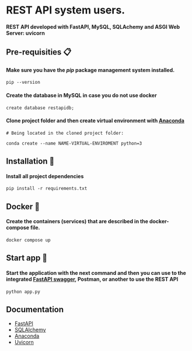 # REST API system users.

#### REST API developed with FastAPI, MySQL, SQLAchemy and ASGI Web Server: uvicorn

## Pre-requisities 📋

#### Make sure you have the _pip_ package management system installed.

```
pip --version
```

#### Create the database in MySQL in case you do not use docker

```
create database restapidb;
```

#### Clone project folder and then create virtual environment with [Anaconda](https://www.anaconda.com/download)

```
# Being located in the cloned project folder:

conda create --name NAME-VIRTUAL-ENVIROMENT python=3
```

## Installation 🔧

#### Install all project dependencies

```
pip install -r requirements.txt
```

## Docker 🐳

#### Create the containers (services) that are described in the docker-compose file.

```
docker compose up
```

## Start app 🚀

#### Start the application with the next command and then you can use to the integrated [FastAPI swagger](https://fastapi.tiangolo.com/features/), Postman, or another to use the REST API

```
python app.py
```

## Documentation

- [FastAPI](https://fastapi.tiangolo.com/)
- [SQLAlchemy](https://www.sqlalchemy.org/)
- [Anaconda](https://docs.anaconda.com/free/anaconda/configurations/switch-environment/)
- [Uvicorn](https://www.uvicorn.org/)
